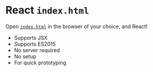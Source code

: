 # React `index.html`

Open [`index.html`](/index.html) in the browser of your choice, and React!

* Supports JSX
* Supports ES2015
* No server required
* No setup
* For quick prototyping
